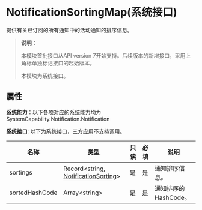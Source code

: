 # NotificationSortingMap(系统接口)

提供有关已订阅的所有通知中的活动通知的排序信息。

> **说明：**
>
> 本模块首批接口从API version 7开始支持。后续版本的新增接口，采用上角标单独标记接口的起始版本。
>
> 本模块为系统接口。

## 属性

**系统能力**：以下各项对应的系统能力均为SystemCapability.Notification.Notification

**系统接口**: 以下为系统接口，三方应用不支持调用。

| 名称        | 类型     | 只读 | 必填 | 说明                                       |
| ----------- | ------- | --- | ----- |------------------------------------------ |
| sortings    | Record<string, [NotificationSorting](js-apis-inner-notification-notificationSorting-sys.md)\> | 是 | 是  | 通知排序信息。                                   |
| sortedHashCode | Array<string\> | 是 | 是  | 通知排序的HashCode。 |
